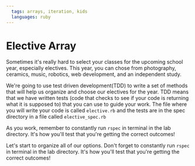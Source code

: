 ```yaml
---
  tags: arrays, iteration, kids
  languages: ruby
---
```


# Elective Array

Sometimes it's really hard to select your classes for the upcoming school year, especially electives. This year, you can chose from photography, ceramics, music, robotics, web development, and an independent study.

We're going to use test driven development(TDD) to write a set of methods that will help us organize and choose our electives for the year. TDD means that we have written tests (code that checks to see if your code is returning what it is supposed to) that you can use to guide your work. The file where you will write your code is called `elective.rb` and the tests are in the spec directory in a file called `elective_spec.rb`

As you work, remember to constantly run `rspec` in terminal in the lab directory. It's how you'll test that you're getting the correct outcomes!

Let's start to organize all of our options.  Don't forget to constantly run `rspec` in terminal in the lab directory. It's how you'll test that you're getting the correct outcomes!

